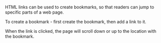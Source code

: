 HTML links can be used to create bookmarks, so that readers can jump to specific parts of a web page.

To create a bookmark - first create the bookmark, then add a link to it.

When the link is clicked, the page will scroll down or up to the location with the bookmark.

